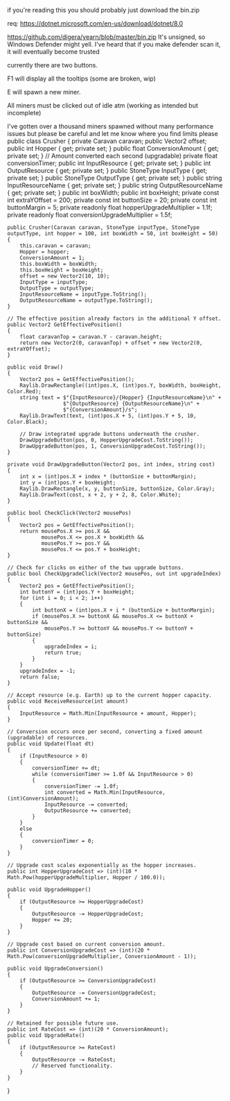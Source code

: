 if you're reading this you should probably just download the bin.zip


req: https://dotnet.microsoft.com/en-us/download/dotnet/8.0


https://github.com/digera/yearn/blob/master/bin.zip
It's unsigned, so Windows Defender might yell. I've heard that if you make defender scan it, it will eventually become trusted

currently there are two buttons.

F1 will display all the tooltips (some are broken, wip)

E will spawn a new miner.

All miners must be clicked out of idle atm (working as intended but incomplete)

I've gotten over a thousand miners spawned without many performance issues but please be careful and let me know where you find limits please
public class Crusher
{
    private Caravan caravan;
    public Vector2 offset;
    public int Hopper { get; private set; }
    public float ConversionAmount { get; private set; }  // Amount converted each second (upgradable)
    private float conversionTimer;
    public int InputResource { get; private set; }
    public int OutputResource { get; private set; }
    public StoneType InputType { get; private set; }
    public StoneType OutputType { get; private set; }
    public string InputResourceName { get; private set; }
    public string OutputResourceName { get; private set; }
    public int boxWidth;
    public int boxHeight;
    private const int extraYOffset = 200;
    private const int buttonSize = 20;
    private const int buttonMargin = 5;
    private readonly float hopperUpgradeMultiplier = 1.1f;
    private readonly float conversionUpgradeMultiplier = 1.5f;

    public Crusher(Caravan caravan, StoneType inputType, StoneType outputType, int hopper = 100, int boxWidth = 50, int boxHeight = 50)
    {
        this.caravan = caravan;
        Hopper = hopper;
        ConversionAmount = 1;
        this.boxWidth = boxWidth;
        this.boxHeight = boxHeight;
        offset = new Vector2(10, 10);
        InputType = inputType;
        OutputType = outputType;
        InputResourceName = inputType.ToString();
        OutputResourceName = outputType.ToString();
    }

    // The effective position already factors in the additional Y offset.
    public Vector2 GetEffectivePosition()
    {
        float caravanTop = caravan.Y - caravan.height;
        return new Vector2(0, caravanTop) + offset + new Vector2(0, extraYOffset);
    }

    public void Draw()
    {
        Vector2 pos = GetEffectivePosition();
        Raylib.DrawRectangle((int)pos.X, (int)pos.Y, boxWidth, boxHeight, Color.Red);
        string text = $"{InputResource}/{Hopper} {InputResourceName}\n" +
                      $"{OutputResource} {OutputResourceName}\n" +
                      $"{ConversionAmount}/s";
        Raylib.DrawText(text, (int)pos.X + 5, (int)pos.Y + 5, 10, Color.Black);

        // Draw integrated upgrade buttons underneath the crusher.
        DrawUpgradeButton(pos, 0, HopperUpgradeCost.ToString());
        DrawUpgradeButton(pos, 1, ConversionUpgradeCost.ToString());
    }

    private void DrawUpgradeButton(Vector2 pos, int index, string cost)
    {
        int x = (int)pos.X + index * (buttonSize + buttonMargin);
        int y = (int)pos.Y + boxHeight;
        Raylib.DrawRectangle(x, y, buttonSize, buttonSize, Color.Gray);
        Raylib.DrawText(cost, x + 2, y + 2, 8, Color.White);
    }

    public bool CheckClick(Vector2 mousePos)
    {
        Vector2 pos = GetEffectivePosition();
        return mousePos.X >= pos.X &&
               mousePos.X <= pos.X + boxWidth &&
               mousePos.Y >= pos.Y &&
               mousePos.Y <= pos.Y + boxHeight;
    }

    // Check for clicks on either of the two upgrade buttons.
    public bool CheckUpgradeClick(Vector2 mousePos, out int upgradeIndex)
    {
        Vector2 pos = GetEffectivePosition();
        int buttonY = (int)pos.Y + boxHeight;
        for (int i = 0; i < 2; i++)
        {
            int buttonX = (int)pos.X + i * (buttonSize + buttonMargin);
            if (mousePos.X >= buttonX && mousePos.X <= buttonX + buttonSize &&
                mousePos.Y >= buttonY && mousePos.Y <= buttonY + buttonSize)
            {
                upgradeIndex = i;
                return true;
            }
        }
        upgradeIndex = -1;
        return false;
    }

    // Accept resource (e.g. Earth) up to the current hopper capacity.
    public void ReceiveResource(int amount)
    {
        InputResource = Math.Min(InputResource + amount, Hopper);
    }

    // Conversion occurs once per second, converting a fixed amount (upgradable) of resources.
    public void Update(float dt)
    {
        if (InputResource > 0)
        {
            conversionTimer += dt;
            while (conversionTimer >= 1.0f && InputResource > 0)
            {
                conversionTimer -= 1.0f;
                int converted = Math.Min(InputResource, (int)ConversionAmount);
                InputResource -= converted;
                OutputResource += converted;
            }
        }
        else
        {
            conversionTimer = 0;
        }
    }

    // Upgrade cost scales exponentially as the hopper increases.
    public int HopperUpgradeCost => (int)(10 * Math.Pow(hopperUpgradeMultiplier, Hopper / 100.0));

    public void UpgradeHopper()
    {
        if (OutputResource >= HopperUpgradeCost)
        {
            OutputResource -= HopperUpgradeCost;
            Hopper += 20;
        }
    }

    // Upgrade cost based on current conversion amount.
    public int ConversionUpgradeCost => (int)(20 * Math.Pow(conversionUpgradeMultiplier, ConversionAmount - 1));

    public void UpgradeConversion()
    {
        if (OutputResource >= ConversionUpgradeCost)
        {
            OutputResource -= ConversionUpgradeCost;
            ConversionAmount += 1;
        }
    }

    // Retained for possible future use.
    public int RateCost => (int)(20 * ConversionAmount);
    public void UpgradeRate()
    {
        if (OutputResource >= RateCost)
        {
            OutputResource -= RateCost;
            // Reserved functionality.
        }
    }
}
